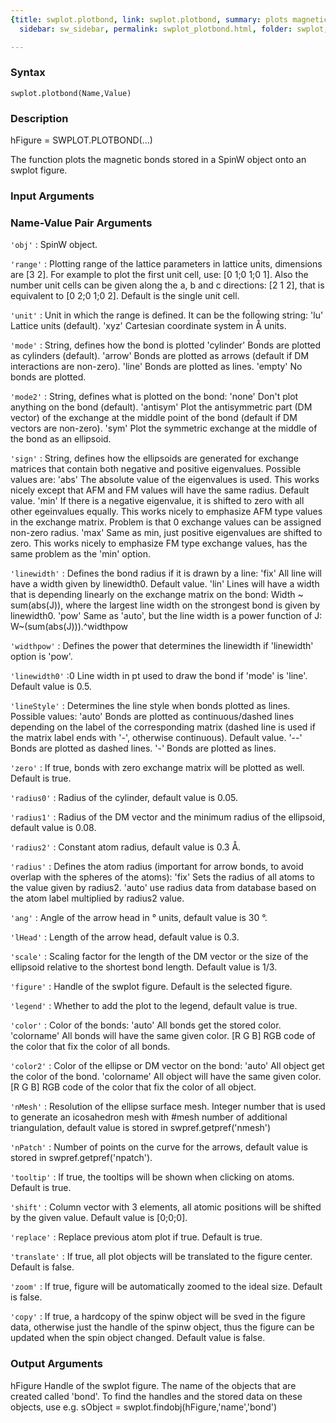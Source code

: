```yaml
---
{title: swplot.plotbond, link: swplot.plotbond, summary: plots magnetic bonds, keywords: sample,
  sidebar: sw_sidebar, permalink: swplot_plotbond.html, folder: swplot, mathjax: 'true'}

---
```


### Syntax

`swplot.plotbond(Name,Value)`

### Description

hFigure = SWPLOT.PLOTBOND(...)
 
The function plots the magnetic bonds stored in a SpinW object onto an
swplot figure.
 

### Input Arguments

### Name-Value Pair Arguments

`'obj'`
: SpinW object.

`'range'`
: Plotting range of the lattice parameters in lattice units,
  dimensions are [3 2]. For example to plot the first unit cell,
  use: [0 1;0 1;0 1]. Also the number unit cells can be given
  along the a, b and c directions: [2 1 2], that is equivalent to
  [0 2;0 1;0 2]. Default is the single unit cell.

`'unit'`
: Unit in which the range is defined. It can be the following
  string:
      'lu'        Lattice units (default).
      'xyz'       Cartesian coordinate system in Å units.

`'mode'`
: String, defines how the bond is plotted
      'cylinder'  Bonds are plotted as cylinders (default).
      'arrow'     Bonds are plotted as arrows (default if DM
                  interactions are non-zero).
      'line'      Bonds are plotted as lines.
      'empty'     No bonds are plotted.

`'mode2'`
: String, defines what is plotted on the bond:
      'none'      Don't plot anything on the bond (default).
      'antisym'   Plot the antisymmetric part (DM vector) of the 
                  exchange at the middle point of the bond
                  (default if DM vectors are non-zero).
      'sym'       Plot the symmetric exchange at the middle
                  of the bond as an ellipsoid.

`'sign'`
: String, defines how the ellipsoids are generated for exchange
  matrices that contain both negative and positive eigenvalues.
  Possible values are:
      'abs'       The absolute value of the eigenvalues is used.
                  This works nicely except that AFM and FM values
                  will have the same radius. Default value.
      'min'       If there is a negative eigenvalue, it is
                  shifted to zero with all other egeinvalues
                  equally. This works nicely to emphasize AFM
                  type values in the exchange matrix. Problem is
                  that 0 exchange values can be assigned non-zero
                  radius.
      'max'       Same as min, just positive eigenvalues are
                  shifted to zero. This works nicely to emphasize
                  FM type exchange values, has the same problem
                  as the 'min' option.

`'linewidth'`
: Defines the bond radius if it is drawn by a line:
      'fix'       All line will have a width given by linewidth0.
                  Default value.
      'lin'       Lines will have a width that is depending 
                  linearly on the exchange matrix on the bond:
                          Width ~ sum(abs(J)), 
                  where the largest line width on
                  the strongest bond is given by linewidth0.
      'pow'       Same as 'auto', but the line width is a
                  power function of J: W~(sum(abs(J))).^widthpow

`'widthpow'`
: Defines the power that determines the linewidth if 'linewidth'
  option is 'pow'.

`'linewidth0'`
:0 Line width in pt used to draw the bond if 'mode' is 'line'. 
  Default value is 0.5.

`'lineStyle'`
: Determines the line style when bonds plotted as lines. Possible
  values:
      'auto'      Bonds are plotted as continuous/dashed lines
                  depending on the label of the corresponding
                  matrix (dashed line is used if the matrix
                  label ends with '-', otherwise continuous).
                  Default value.
      '--'        Bonds are plotted as dashed lines.
      '-'         Bonds are plotted as lines.

`'zero'`
: If true, bonds with zero exchange matrix will be plotted as
  well. Default is true.

`'radius0'`
: Radius of the cylinder, default value is 0.05.

`'radius1'`
: Radius of the DM vector and the minimum radius of the 
  ellipsoid, default value is 0.08.

`'radius2'`
: Constant atom radius, default value is 0.3 Å.

`'radius'`
: Defines the atom radius (important for arrow bonds, to avoid
  overlap with the spheres of the atoms):
      'fix'       Sets the radius of all atoms to the value
                  given by radius2.
      'auto'      use radius data from database based on the atom
                  label multiplied by radius2 value.

`'ang'`
: Angle of the arrow head in ° units, default value is 30 °.

`'lHead'`
: Length of the arrow head, default value is 0.3.

`'scale'`
: Scaling factor for the length of the DM vector or the size of
  the ellipsoid relative to the shortest bond length. Default 
  value is 1/3.

`'figure'`
: Handle of the swplot figure. Default is the selected figure.

`'legend'`
: Whether to add the plot to the legend, default value is true.

`'color'`
: Color of the bonds:
      'auto'      All bonds get the stored color.
      'colorname' All bonds will have the same given color.
      [R G B]     RGB code of the color that fix the color of all
                  bonds.

`'color2'`
: Color of the ellipse or DM vector on the bond:
      'auto'      All object get the color of the bond.
      'colorname' All object will have the same given color.
      [R G B]     RGB code of the color that fix the color of all
                  object.

`'nMesh'`
: Resolution of the ellipse surface mesh. Integer number that is
  used to generate an icosahedron mesh with #mesh number of
  additional triangulation, default value is stored in
  swpref.getpref('nmesh')

`'nPatch'`
: Number of points on the curve for the arrows, default
  value is stored in swpref.getpref('npatch').

`'tooltip'`
: If true, the tooltips will be shown when clicking on atoms.
  Default is true.

`'shift'`
: Column vector with 3 elements, all atomic positions will be
  shifted by the given value. Default value is [0;0;0].

`'replace'`
: Replace previous atom plot if true. Default is true.

`'translate'`
: If true, all plot objects will be translated to the figure
  center. Default is false.

`'zoom'`
: If true, figure will be automatically zoomed to the ideal size.
  Default is false.

`'copy'`
: If true, a hardcopy of the spinw object will be sved in the
  figure data, otherwise just the handle of the spinw object, 
  thus the figure can be updated when the spin object changed.
  Default value is false. 

### Output Arguments

hFigure           Handle of the swplot figure.
The name of the objects that are created called 'bond'. To find the
handles and the stored data on these objects, use e.g.
  sObject = swplot.findobj(hFigure,'name','bond')

